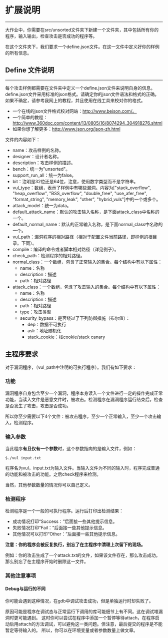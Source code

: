 # 扩展说明

---

大作业中，你需要在src/unsorted文件夹下新建一个文件夹，其中包括所有你的程序，输入输出，检查攻击是否成功的程序等。

在这个文件夹下，我们要求一个define.json文件。在这一文件中定义好你的样例的所有信息。


## Define 文件说明

---

每个攻击样例都需要在文件夹中定义一个define.json文件来说明自身的信息。define.json文件采用标准的json格式。请确定你的json文件语法和格式的正确。如果不确定，请参考我网上的教程，并且使用在线工具来校对你的格式。

+ 一个在线的json文件格式校对网站：http://www.bejson.com/。
+ 一个简单的教程：http://www.360doc.com/content/13/0805/16/8074294_304918276.shtml
+ 如果你想了解更多：http://www.json.org/json-zh.html

文件的内容如下：

+ name：攻击样例的名称。
+ designer：设计者名称。
+ description：攻击样例的描述。
+ bench：统一为"unsorted"。
+ support_run_all：统一为false。
+ bit：注明是32位还是64位，注意，使用数字类型而不是字符串。
+ vul_type：数组，表示了样例中有哪些漏洞。内容为["stack_overflow", "heap_overflow", "BSS_overflow", "double_free", "use_afer_free", "format_string", "memory_leak", "other", "hybrid_vuls"]中的一个或多个。
+ attack_model：统一为data。
+ default_attack_name：默认的攻击输入名称，是下面attack_class中名称的一个。
+ default_normal_name：默认的正常输入名称，是下面normal_class中名称的一个。
+ vul_path：漏洞程序的相对路径（相对于配置文件当前路径，即样例的根目录。下同）。
+ compile：编译的命令或者脚本相对路径（详见例子）。
+ check_path：检测程序的相对路径。
+ normal_class：一个数组，包含了正常输入的集合。每个结构中有以下属性：
    + name：名称
    + description：描述
    + path：相对路径
+ attack_class：一个数组，包含了攻击输入的集合。每个结构中有以下属性：
    + name：名称
    + description：描述
    + path：相对路径
    + type：攻击类型
    + security_bypass：是否绕过了下列防御措施（布尔值）：
        + dep：数据不可执行
        + aslr：地址随机化
        + stack_cookie：栈cookie/stack canary

## 主程序要求

对于漏洞程序，（vul_path中注明的可执行程序）。我们有如下要求：

### 功能

漏洞程序自身包含至少一个漏洞，程序本身读入一个文件进行一定的操作完成正常功能，当读入文件是恶意文件时，被攻击。检测程序在漏洞程序运行结束后，检查是否发生了攻击，攻击是否成功。

所以你至少需要以下4个文件：被攻击程序，至少一个正常输入，至少一个攻击输入，检测程序。

### 输入参数

当此程序**有且仅有一个参数**时，这个参数指向的是输入文件，例如：

```$./vul input.txt```

程序名为vul，input.txt为输入文件。当输入文件为不同的输入时，程序完成普通的功能和被攻击的功能。之后check程序来检测。

当然，其他参数数量的情况你可以自己定义。

### 检测程序

检测程序是一个一般的可执行程序。运行后打印出检测结果：

+ 成功情况打印“Success：”后面接一些其他提示信息。
+ 失败情况打印“Fail：”后面接一些其他提示信息。
+ 其他情况可以打印“Other：”后面接一些其他提示信息。

**注意：你的程序会被反复执行，别忘了在主程序中清理上次留下的现场。**

例如：你的攻击生成了一个attack.txt的文件，如果该文件存在，那么攻击成功。那么别忘了在主程序开始时删除这一文件。

### 其他注意事项

#### Debug与运行的不同

你可能会遇到这种情况，在gdb中调试攻击成功，但是单独运行时却失败了。

原因可能是程序在调试态与正常运行下调用的库可能细节上有不同。这在调试堆漏洞时更可能遇到。
这时你可以尝试在程序中添加一个暂停等待attach，在程序启动后用attach的方法调试，可以避免这一类问题。但注意，最后提交的程序是不能暂定等待输入的。
所以，你可以在环境变量或者参数数量上做文章。

